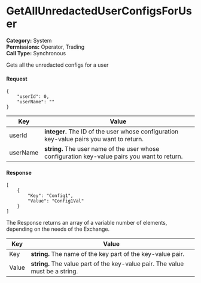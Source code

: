 # GetAllUnredactedUserConfigsForUser

**Category:** System\
**Permissions:** Operator, Trading\
**Call Type:** Synchronous

Gets all the unredacted configs for a user

#### Request <a href="#request" id="request"></a>

```
{
    "userId": 0,
    "userName": ""
}
```

| Key      | Value                                                                                         |
| -------- | --------------------------------------------------------------------------------------------- |
| userId   | **integer.** The ID of the user whose configuration key-value pairs you want to return.       |
| userName | **string.** The user name of the user whose configuration key-value pairs you want to return. |

#### Response <a href="#response" id="response"></a>

```
[
    {
        "Key": "Config1",
        "Value": "Config1Val"
    }
]
```

The Response returns an array of a variable number of elements, depending on the needs of the Exchange.

| Key   | Value                                                                         |
| ----- | ----------------------------------------------------------------------------- |
| Key   | **string.** The name of the key part of the key-value pair.                   |
| Value | **string.** The value part of the key-value pair. The value must be a string. |
